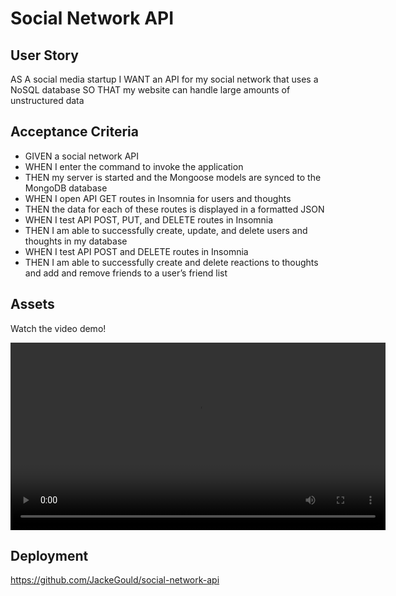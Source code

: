 # Social Network API

## User Story

AS A social media startup
I WANT an API for my social network that uses a NoSQL database
SO THAT my website can handle large amounts of unstructured data

## Acceptance Criteria

* GIVEN a social network API
* WHEN I enter the command to invoke the application
* THEN my server is started and the Mongoose models are synced to the MongoDB database
* WHEN I open API GET routes in Insomnia for users and thoughts
* THEN the data for each of these routes is displayed in a formatted JSON
* WHEN I test API POST, PUT, and DELETE routes in Insomnia
* THEN I am able to successfully create, update, and delete users and thoughts in my database
* WHEN I test API POST and DELETE routes in Insomnia
* THEN I am able to successfully create and delete reactions to thoughts and add and remove friends to a user’s friend list

## Assets

Watch the video demo!

<video width="600" controls>
  <source src="assets/demo.mp4" type="video/mp4">
</video>

## Deployment

https://github.com/JackeGould/social-network-api
